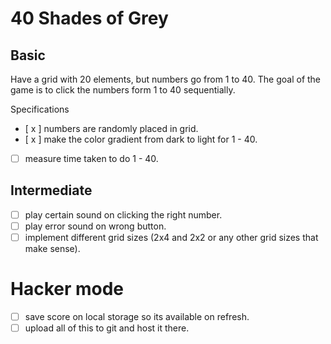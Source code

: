 # 40 Shades of Grey

## Basic

Have a grid with 20 elements, but numbers go from 1 to 40. The goal of the game is to click the numbers form 1 to 40 sequentially.

Specifications

* [ x ] numbers are randomly placed in grid.
* [ x ] make the color gradient from dark to light for 1 - 40.
* [ ] measure time taken to do 1 - 40.

## Intermediate

* [ ] play certain sound on clicking the right number.
* [ ] play error sound on wrong button.
* [ ] implement different grid sizes (2x4 and 2x2 or any other grid sizes that make sense).

# Hacker mode

* [ ] save score on local storage so its available on refresh.
* [ ] upload all of this to git and host it there.